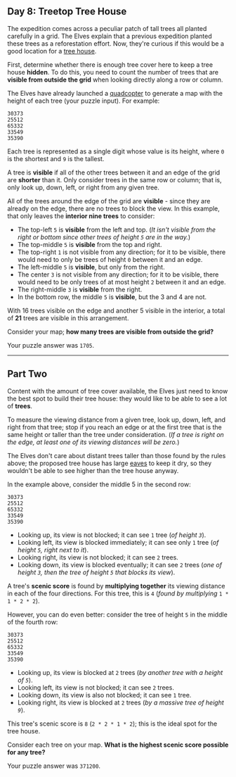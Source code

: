 ## Day 8: Treetop Tree House

The expedition comes across a peculiar patch of tall trees all planted carefully in a grid. 
The Elves explain that a previous expedition planted these trees as a reforestation effort. 
Now, they're curious if this would be a good location for a [tree house](https://en.wikipedia.org/wiki/Tree_house).

First, determine whether there is enough tree cover here to keep a tree house **hidden**. 
To do this, you need to count the number of trees that are **visible from outside the grid** 
when looking directly along a row or column.

The Elves have already launched a [quadcopter](https://en.wikipedia.org/wiki/Quadcopter) to 
generate a map with the height of each tree (your puzzle input). For example:

```
30373
25512
65332
33549
35390
```

Each tree is represented as a single digit whose value is its height, where `0` is the 
shortest and `9` is the tallest.

A tree is **visible** if all of the other trees between it and an edge of the grid are 
**shorter** than it. Only consider trees in the same row or column; that is, only look up, down, 
left, or right from any given tree.

All of the trees around the edge of the grid are **visible** - since they are already on the 
edge, there are no trees to block the view. In this example, that only leaves the **interior 
nine trees** to consider:

- The top-left `5` is **visible** from the left and top. (_It isn't visible from the right or bottom since other trees of height `5` are in the way._)
- The top-middle `5` is **visible** from the top and right.
- The top-right `1` is not visible from any direction; for it to be visible, there would need to only be trees of height `0` between it and an edge.
- The left-middle `5` is **visible**, but only from the right.
- The center `3` is not visible from any direction; for it to be visible, there would need to be only trees of at most height `2` between it and an edge.
- The right-middle `3` is **visible** from the right.
- In the bottom row, the middle `5` is **visible**, but the 3 and 4 are not.

With 16 trees visible on the edge and another 5 visible in the interior, a total of **21** 
trees are visible in this arrangement.

Consider your map; **how many trees are visible from outside the grid?**

Your puzzle answer was `1705`.

---

## Part Two

Content with the amount of tree cover available, the Elves just need to know the best spot to 
build their tree house: they would like to be able to see a lot of **trees**.

To measure the viewing distance from a given tree, look up, down, left, and right from that tree; 
stop if you reach an edge or at the first tree that is the same height or taller than the tree under 
consideration. (_If a tree is right on the edge, at least one of its viewing distances will be zero._)

The Elves don't care about distant trees taller than those found by the rules above; the proposed 
tree house has large [eaves](https://en.wikipedia.org/wiki/Eaves) to keep it dry, so they wouldn't be 
able to see higher than the tree house anyway.

In the example above, consider the middle 5 in the second row:

```
30373
25512
65332
33549
35390
```

- Looking up, its view is not blocked; it can see `1` tree (_of height `3`_).
- Looking left, its view is blocked immediately; it can see only `1` tree (_of height `5`, right next to it_).
- Looking right, its view is not blocked; it can see `2` trees.
- Looking down, its view is blocked eventually; it can see `2` trees (_one of height `3`, then the tree of height `5` that blocks its view_).

A tree's **scenic score** is found by **multiplying together** its viewing distance in each of the 
four directions. For this tree, this is `4` (_found by multiplying_ `1 * 1 * 2 * 2`).

However, you can do even better: consider the tree of height `5` in the middle of the fourth row:

```
30373
25512
65332
33549
35390
```

- Looking up, its view is blocked at `2` trees (_by another tree with a height of `5`_).
- Looking left, its view is not blocked; it can see `2` trees.
- Looking down, its view is also not blocked; it can see `1` tree.
- Looking right, its view is blocked at `2` trees (_by a massive tree of height `9`_).

This tree's scenic score is `8` (`2 * 2 * 1 * 2`); this is the ideal spot for the tree house.

Consider each tree on your map. **What is the highest scenic score possible for any tree?**

Your puzzle answer was `371200`.
